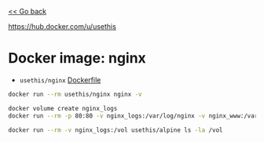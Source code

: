 [<< Go back](../README.md#overview)

https://hub.docker.com/u/usethis

# Docker image: nginx

- `usethis/nginx` [Dockerfile](1/Dockerfile)

```bash
docker run --rm usethis/nginx nginx -v
```

```bash
docker volume create nginx_logs
docker run --rm -p 80:80 -v nginx_logs:/var/log/nginx -v nginx_www:/var/www/html usethis/nginx

docker run --rm -v nginx_logs:/vol usethis/alpine ls -la /vol
```
